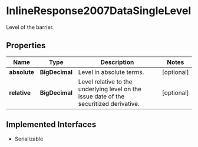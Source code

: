 

# InlineResponse2007DataSingleLevel

Level of the barrier.

## Properties

Name | Type | Description | Notes
------------ | ------------- | ------------- | -------------
**absolute** | **BigDecimal** | Level in absolute terms. |  [optional]
**relative** | **BigDecimal** | Level relative to the underlying level on the issue date of the securitized derivative. |  [optional]


## Implemented Interfaces

* Serializable


